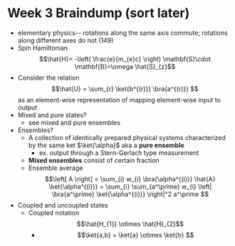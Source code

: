 # Week 3 Braindump (sort later)
- elementary physics-- rotations along the same axis commute; rotations along different axes do not (149)
- Spin Hamiltonian $$\hat{H}= -\left( \frac{e}{m_{e}c} \right) \mathbf{S}\cdot \mathbf{B}=\omega \hat{S}_{z}$$
- Consider the relation $$\hat{U} = \sum_{r} \ket{b^{(r)}} \bra{a^{(r)}} $$ as an element-wise representation of mapping element-wise input to output
- Mixed and pure states?
	- see mixed and pure ensembles
- Ensembles?
	- A collection of identically prepared physical systems characterized by the same ket $\ket{\alpha}$ aka a **pure ensemble**
		- ex. output through a Stern-Gerlach type measurement
	- **Mixed ensembles** consist of certain fraction
	- Ensemble average $$\left[ A \right] = \sum_{i} w_{i} \bra{\alpha^{(i)}} \hat{A} \ket{\alpha^{(i)}} = \sum_{i} \sum_{a^\prime} w_{i} \left| \bra{a^\prime} \ket{\alpha^{(i)}}    \right|^2 a^\prime $$
- Coupled and uncoupled states
	- Coupled notation $$\hat{H_{1}} \otimes \hat{H}_{2}$$
		- $$\ket{a,b} = \ket{a} \otimes \ket{b} $$